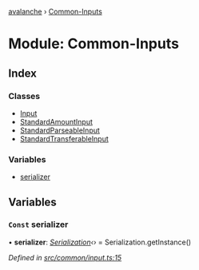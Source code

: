 [avalanche](../README.md) › [Common-Inputs](common_inputs.md)

# Module: Common-Inputs

## Index

### Classes

* [Input](../classes/common_inputs.input.md)
* [StandardAmountInput](../classes/common_inputs.standardamountinput.md)
* [StandardParseableInput](../classes/common_inputs.standardparseableinput.md)
* [StandardTransferableInput](../classes/common_inputs.standardtransferableinput.md)

### Variables

* [serializer](common_inputs.md#const-serializer)

## Variables

### `Const` serializer

• **serializer**: *[Serialization](../classes/utils_serialization.serialization.md)‹›* = Serialization.getInstance()

*Defined in [src/common/input.ts:15](https://github.com/ava-labs/avalanchejs/blob/87820e3/src/common/input.ts#L15)*
